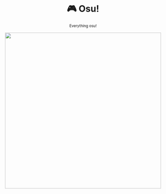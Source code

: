 <div align="center">

  # 🎮 Osu!

  <sub>Everything osu!</sub>

  <img width="490px" src="https://github.com/Goldy-Bot/osu/assets/66202304/a143b4c9-2d2d-481d-8708-4fe34679a26d">

</div>
